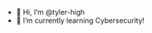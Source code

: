 - 👋 Hi, I’m @tyler-high 
- 🌱 I’m currently learning Cybersecurity!


<!---
tyler-high/tyler-high is a ✨ special ✨ repository because its `README.md` (this file) appears on your GitHub profile.
You can click the Preview link to take a look at your changes.
--->
